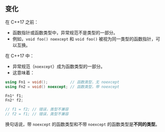 ## 变化

在 C++17 之前：

- 函数指针或函数类型中，异常规范不是类型的一部分。
- 例如，`void foo() noexcept` 和 `void foo()` 被视为同一类型的函数指针，可以互换。

在 C++17 中：

- 异常规范（`noexcept`）成为函数类型的一部分。
- 这意味着：

```c++
using Fn1 = void();          // 函数类型，无 noexcept
using Fn2 = void() noexcept; // 函数类型，带 noexcept

Fn1* f1;
Fn2* f2;

// f1 = f2; // 错误，类型不兼容
// f2 = f1; // 错误，类型不兼容
```

换句话说，带 `noexcept` 的函数类型和不带 `noexcept` 的函数类型是**不同的类型**。
